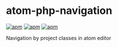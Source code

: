 # atom-php-navigation
[![apm](https://img.shields.io/apm/v/atom-php-navigation.svg)]()
[![apm](https://img.shields.io/apm/dm/atom-php-navigation.svg)]()
[![apm](https://img.shields.io/apm/l/atom-php-navigation.svg)]()


Navigation by project classes in atom editor
